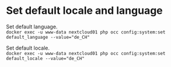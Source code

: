 # Set default locale and language

Set default language.  
`docker exec -u www-data nextcloud01 php occ config:system:set default_language --value="de_CH"`

Set default locale.  
`docker exec -u www-data nextcloud01 php occ config:system:set default_locale --value="de_CH"`